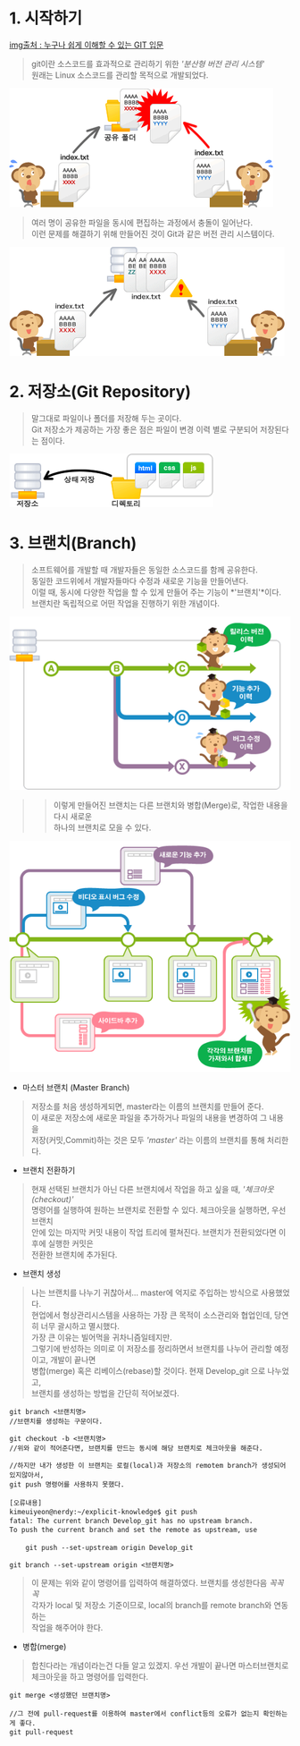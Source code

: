# 1. 시작하기 
[img출처 : 누구나 쉽게 이해할 수 있는 GIT 입문](https://backlog.com/git-tutorial/kr/) 

> git이란 소스코드를 효과적으로 관리하기 위한 *'분산형 버전 관리 시스템'*  
> 원래는 Linux 소스코드를 관리할 목적으로 개발되었다.

![capture_intro1_1_2](../img/capture_intro1_1_2.png)

> 여러 명이 공유한 파일을 동시에 편집하는 과정에서 충돌이 일어난다.  
이런 문제를 해결하기 위해 만들어진 것이 Git과 같은 버전 관리 시스템이다.

![capture_intro1_1_3](../img/capture_intro1_1_3.png)

# 2. 저장소(Git Repository)

> 말그대로 파일이나 폴더를 저장해 두는 곳이다.  
> Git 저장소가 제공하는 가장 좋은 점은 파일이 변경 이력 별로 구분되어 저장된다는 점이다. 

![capture_intro1_2_1](../img/capture_intro1_2_1.png)

# 3. 브랜치(Branch)

> 소프트웨어를 개발할 때 개발자들은 동일한 소스코드를 함께 공유한다.  
동일한 코드위에서 개발자들마다 수정과 새로운 기능을 만들어낸다.  
이럴 때, 동시에 다양한 작업을 할 수 있게 만들어 주는 기능이 *'브랜치'*이다.  
브랜치란 독립적으로 어떤 작업을 진행하기 위한 개념이다.  

![Branch](../img/capture_stepup1_1_1.png)

>> 이렇게 만들어진 브랜치는 다른 브랜치와 병합(Merge)로, 작업한 내용을 다시 새로운  
하나의 브랜치로 모을 수 있다.

![Branch 전략](../img/capture_stepup1_1_2.png)

+ 마스터 브랜치 (Master Branch)
> 저장소를 처음 생성하게되면, master라는 이름의 브랜치를 만들어 준다.  
이 새로운 저장소에 새로운 파일을 추가하거나 파일의 내용을 변경하여 그 내용을  
저장(커밋,Commit)하는 것은 모두 *\'master\'* 라는 이름의 브랜치를 통해 처리한다.  

+ 브랜치 전환하기
> 현재 선택된 브랜치가 아닌 다른 브랜치에서 작업을 하고 싶을 때, *\'체크아웃(checkout)\'*  
명령어를 실행하여 원하는 브랜치로 전환할 수 있다. 체크아웃을 실행하면, 우선 브랜치  
안에 있는 마지막 커밋 내용이 작업 트리에 펼쳐진다. 브랜치가 전환되었다면 이 후에 실행한 커밋은  
전환한 브랜치에 추가된다.

+ 브랜치 생성 
> 나는 브랜치를 나누기 귀찮아서... master에 억지로 주입하는 방식으로 사용했었다.  
현업에서 형상관리시스템을 사용하는 가장 큰 목적이 소스관리와 협업인데, 당연히 너무 괄시하고 멸시했다.  
가장 큰 이유는 빌어먹을 귀차니즘일테지만.  
그렇기에 반성하는 의미로 이 저장소를 정리하면서 브랜치를 나누어 관리할 예정이고, 개발이 끝나면  
병합(merge) 혹은 리베이스(rebase)할 것이다. 현재 Develop_git 으로 나누었고,  
브랜치를 생성하는 방법을 간단히 적어보겠다.  

```
git branch <브랜치명>
//브랜치를 생성하는 구문이다.
```

```
git checkout -b <브랜치명>
//위와 같이 적어준다면, 브랜치를 만드는 동시에 해당 브랜치로 체크아웃을 해준다.
```

```
//하지만 내가 생성한 이 브랜치는 로컬(local)과 저장소의 remotem branch가 생성되어 있지않아서, 
git push 명령어를 사용하지 못했다.

[오류내용] 
kimeuiyeon@nerdy:~/explicit-knowledge$ git push
fatal: The current branch Develop_git has no upstream branch.
To push the current branch and set the remote as upstream, use

    git push --set-upstream origin Develop_git

```

```
git branch --set-upstream origin <브랜치명>
```

> 이 문제는 위와 같이 명령어를 입력하여 해결하였다. 브랜치를 생성한다음 _꼭꼭꼭_  
각자가 local 및 저장소 기준이므로, local의 branch를 remote branch와 연동하는  
작업을 해주어야 한다. 

+ 병합(merge)
> 합친다라는 개념이라는건 다들 알고 있겠지. 우선 개발이 끝나면 마스터브랜치로 체크아웃을 하고 명령어를 입력한다.
```
git merge <생성했던 브랜치명>

//그 전에 pull-request를 이용하여 master에서 conflict등의 오류가 없는지 확인하는게 좋다.
git pull-request
```









